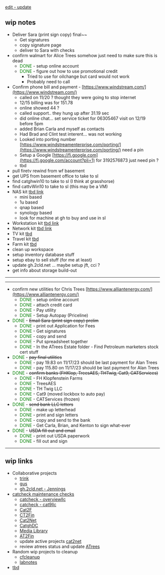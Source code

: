 [edit - update](https://github.com/christrees/wip/edit/main/overview/README.md)

## wip notes

- Deliver Sara (print sign copy) final~~
  - Get signatures
  - copy signature page
  - deliver to Sara with checks
- confirm walmart for Alice Trees  somehow just need to make sure this is dead
  - <span style="color:green">DONE</span> - setup online account
  - <span style="color:green">DONE</span> - figure out how to use promotional credit
    - Tried to use for oilchange but card would not work
    - Probably need to call
- Confirm phone bill and payment - [https://www.windstream.com/](https://www.windstream.com/)
  - called on 11/20 ? thought they were going to stop internet 
  - 12/15 billing was for 151.78
  - online showed 44 ?
  - called support.. they hung up after 31.19 sec
  - did online chat... set service ticket for 06305467 visit on 12/19 before 5pm
  - added Brian Carla and myself as contacts
  - Had Brad and Clint test interent... was not working
  - Looked into porting number [https://www.windstreamenterprise.com/porting/](https://www.windstreamenterprise.com/porting/) need a pin
  - Setup a Google [https://fi.google.com](https://fi.google.com/account?pli=1) for 3192576873 just need pin ?
  - tbd
- pull firetv rewind from wf basement
- get UPS from basement office to take to sl
- find catghwin10 to take to sl (I think at grasshorse)
- find cattvWin10 to take to sl (this may be a VM)
- NAS kit [tbd link]()
  - mini based
  - 1u based
  - qnap based
  - synology based
  - look for machine at gh to buy and use in sl
- Workstation kit [tbd link]()
- Network kit [tbd link]()
- TV kit [tbd]()
- Travel kit [tbd]()
- Farm kit [tbd]()
- clean up workspace
- setup inventory database stuff
- setup ebay to sell stuff (for me at least)
- update gh.2cld.net ... maybe setup jft, cci ?
- get info about storage build-out

---
---

- confirm new utilities for Chris Trees [https://www.alliantenergy.com/](https://www.alliantenergy.com/)
  - <span style="color:green">DONE</span> - setup online account
  - <span style="color:green">DONE</span> - attach credit card
  - <span style="color:green">DONE</span> - Pay utility
  - <span style="color:green">DONE</span> - Setup Autopay (Priceline)
- <span style="color:green">DONE</span> - ~~Email Sara (print sign copy) prelim~~
  - <span style="color:green">DONE</span> - print out Application for Fees
  - <span style="color:green">DONE</span> - Get signatures
  - <span style="color:green">DONE</span> - copy and send
  - <span style="color:green">DONE</span> - Put spreadsheet together
  - <span style="color:green">DONE</span> - In the ATrees Estate folder - Find Petroleum marketers stock cert stuff
- <span style="color:green">DONE</span> - ~~pay final utilities~~
  - <span style="color:green">DONE</span> - pay 19.83 on 11/17/23 should be last payment for Alan Trees
  - <span style="color:green">DONE</span> - pay 115.80 on 11/17/23 should be last payment for Alan Trees
- <span style="color:green">DONE</span> - ~~confirm banks (FHKlop, TreesAES, THTwig, Cat9, CATServices)~~
  - <span style="color:green">DONE</span> - FH Klopfenstein Farms
  - <span style="color:green">DONE</span> - TreesAES
  - <span style="color:green">DONE</span> - TH Twig LLC
  - <span style="color:green">DONE</span> - Cat9 (moved lockbox to auto pay)
  - <span style="color:green">DONE</span> - CATServices (frozen)
- <span style="color:green">DONE</span> - ~~send bank LLC letters~~
  - <span style="color:green">DONE</span> - make up letterhead
  - <span style="color:green">DONE</span> - print and sign letters
  - <span style="color:green">DONE</span> - copy and send to the bank
  - <span style="color:green">DONE</span> - Get Carla, Brian, and Kenton to sign what-ever
- <span style="color:green">DONE</span> - ~~USDA fill out and email~~
  - <span style="color:green">DONE</span> - print out USDA paperwork
  - <span style="color:green">DONE</span> - fill out and sign


---
## wip links

- Collaborative projects
  - [trink](../trink/README.md)
  - [gus](../gus/README.md)
  - [gh.2cld.net - Jennings](https://gh.2cld.net)
- [catcheck maintenance checks](../catcheck/README.md)
  - [catcheck - overviewllc](../catcheck/overviewllc.md)
  - [catcheck - cat9llc](../catcheck/cat9llc.md)
  - [Cat2F](https://docs.google.com/spreadsheets/d/1382WcfE1DW9HHGs8X-FMLSfgMehtGwmcZ3txJa8u6ek/edit#gid=0)
  - [CT2Fin](https://docs.google.com/spreadsheets/d/1hlxnjkryHsRNVQaTE9gVng9phxLfvqVa35zdAm7FHYQ/edit#gid=1078278403)
  - [Cat2Net](https://docs.google.com/spreadsheets/d/1LdyZlFieSd_1APTbG0QahfwZgqBaA9PigO9_5SPSkmk/edit#gid=1059973145)
  - [CatghDC](https://docs.google.com/spreadsheets/d/1cPcjizKYg8XDHQctY8t1wBhW3g6rClCJ6O_DGaXIscI/edit#gid=1621592935)
  - [Media Library](https://docs.google.com/spreadsheets/d/1QtCblfwwH6PWYOKnIw2m4DKLni8KrVynXM6Xslb7mGg/edit#gid=0)
  - [AT2Fin](https://docs.google.com/spreadsheets/d/1sVNsv94ElpAdqkYESXIWeJblifBpcVuhkhG20xJYIB0/edit#gid=0)
  - update active projects [cat2net](https://docs.google.com/spreadsheets/d/1LdyZlFieSd_1APTbG0QahfwZgqBaA9PigO9_5SPSkmk/edit#gid=1059973145)
  - review atrees status and update [ATrees](https://docs.google.com/spreadsheets/d/1sVNsv94ElpAdqkYESXIWeJblifBpcVuhkhG20xJYIB0/edit#gid=0)
- Random wip projects to cleanup
  - [cfcleanup](../cfcleanup/README.md)
  - [labnotes](../labnotes/README.md)
- [tbd]()
